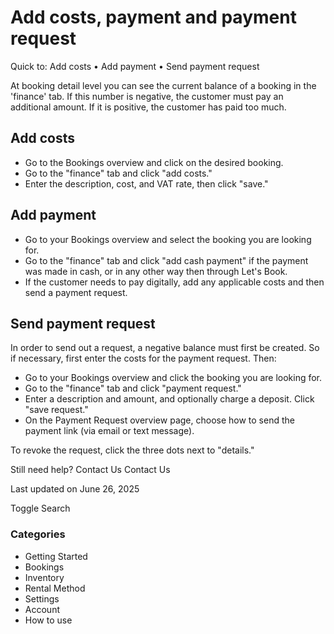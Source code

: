 # Add costs, payment and payment request

Quick to: Add costs • Add payment • Send payment request

At booking detail level you can see the current balance of a booking in the 'finance' tab. If this number is negative, the customer must pay an additional amount. If it is positive, the customer has paid too much.

## Add costs

- Go to the Bookings overview and click on the desired booking.
- Go to the "finance" tab and click "add costs."
- Enter the description, cost, and VAT rate, then click "save."

## Add payment

- Go to your Bookings overview and select the booking you are looking for.
- Go to the "finance" tab and click "add cash payment" if the payment was made in cash, or in any other way then through Let's Book.
- If the customer needs to pay digitally, add any applicable costs and then send a payment request.

## Send payment request

In order to send out a request, a negative balance must first be created. So if necessary, first enter the costs for the payment request. Then:

- Go to your Bookings overview and click the booking you are looking for.
- Go to the "finance" tab and click "payment request."
- Enter a description and amount, and optionally charge a deposit. Click "save request."
- On the Payment Request overview page, choose how to send the payment link (via email or text message).

To revoke the request, click the three dots next to "details."

Still need help?
Contact Us
Contact Us

Last updated on June 26, 2025

Toggle Search

### Categories

- Getting Started
- Bookings
- Inventory
- Rental Method
- Settings
- Account
- How to use
